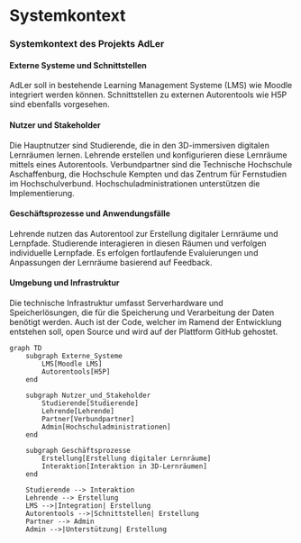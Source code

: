 # Systemkontext

### Systemkontext des Projekts AdLer
#### Externe Systeme und Schnittstellen
AdLer soll in bestehende Learning Management Systeme (LMS) wie Moodle integriert werden können. Schnittstellen zu externen Autorentools wie H5P sind ebenfalls vorgesehen.

#### Nutzer und Stakeholder
Die Hauptnutzer sind Studierende, die in den 3D-immersiven digitalen Lernräumen lernen. Lehrende erstellen und konfigurieren diese Lernräume mittels eines Autorentools. Verbundpartner sind die Technische Hochschule Aschaffenburg, die Hochschule Kempten und das Zentrum für Fernstudien im Hochschulverbund. Hochschuladministrationen unterstützen die Implementierung.

#### Geschäftsprozesse und Anwendungsfälle
Lehrende nutzen das Autorentool zur Erstellung digitaler Lernräume und Lernpfade. Studierende interagieren in diesen Räumen und verfolgen individuelle Lernpfade. Es erfolgen fortlaufende Evaluierungen und Anpassungen der Lernräume basierend auf Feedback.

#### Umgebung und Infrastruktur
Die technische Infrastruktur umfasst Serverhardware und Speicherlösungen, die für die Speicherung und Verarbeitung der Daten benötigt werden. 
Auch ist der Code, welcher im Ramend der Entwicklung entstehen soll, open Source und wird auf der Plattform GitHub gehostet.

```mermaid 
graph TD
    subgraph Externe_Systeme
        LMS[Moodle LMS]
        Autorentools[H5P]
    end

    subgraph Nutzer_und_Stakeholder
        Studierende[Studierende]
        Lehrende[Lehrende]
        Partner[Verbundpartner]
        Admin[Hochschuladministrationen]
    end

    subgraph Geschäftsprozesse
        Erstellung[Erstellung digitaler Lernräume]
        Interaktion[Interaktion in 3D-Lernräumen]
    end

    Studierende --> Interaktion
    Lehrende --> Erstellung
    LMS -->|Integration| Erstellung
    Autorentools -->|Schnittstellen| Erstellung
    Partner --> Admin
    Admin -->|Unterstützung| Erstellung

```

